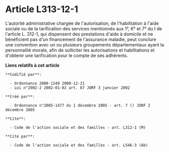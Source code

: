 # Article L313-12-1

L'autorité administrative chargée de l'autorisation, de l'habilitation à l'aide sociale ou de la tarification des services
mentionnés aux 1°, 6° et 7° du I de l'article L. 312-1, qui dispensent des prestations d'aide à domicile et ne bénéficient
pas d'un financement de l'assurance maladie, peut conclure une convention avec un ou plusieurs groupements départementaux
ayant la personnalité morale, afin de solliciter les autorisations et habilitations et d'obtenir une tarification pour le
compte de ses adhérents.

**Liens relatifs à cet article**

	**Codifié par**:

	  - Ordonnance 2000-1249 2000-12-21
	  - Loi n°2002-2 2002-01-02 art. 87 JORF 3 janvier 2002

	**Créé par**:

	  - Ordonnance n°2005-1477 du 1 décembre 2005 - art. 7 () JORF 2 décembre 2005

	**Cite**:

	  - Code de l'action sociale et des familles - art. L312-1 (M)

	**Cité par**:

	  - Code de l'action sociale et des familles - art. L546-3 (Ab)
